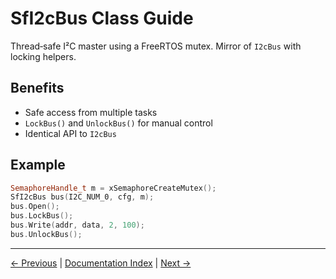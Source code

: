 # SfI2cBus Class Guide

Thread‑safe I²C master using a FreeRTOS mutex. Mirror of `I2cBus` with locking helpers.

## Benefits
- Safe access from multiple tasks
- `LockBus()` and `UnlockBus()` for manual control
- Identical API to `I2cBus`

## Example
```cpp
SemaphoreHandle_t m = xSemaphoreCreateMutex();
SfI2cBus bus(I2C_NUM_0, cfg, m);
bus.Open();
bus.LockBus();
bus.Write(addr, data, 2, 100);
bus.UnlockBus();
```

---

[← Previous](I2cBus.md) | [Documentation Index](index.md) | [Next →](SpiBus.md)
